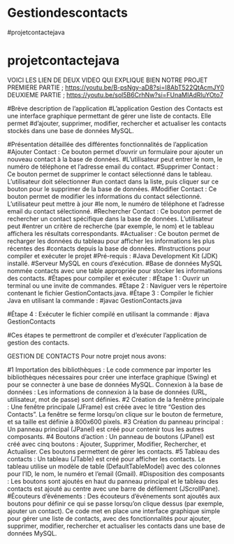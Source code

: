 ﻿# Gestiondescontacts
#projetcontactejava
# projetcontactejava
VOICI LES LIEN DE DEUX VIDEO QUI EXPLIQUE BIEN NOTRE PROJET
PREMIERE PARTIE ; https://youtu.be/B-psNgy-aD8?si=I8AbT522QtAcmJY0
DEUXIEME PARTIE ; https://youtu.be/sol5B6CrhNw?si=FUnaMIAdRluYOto7

#Brève description de l’application
#L’application Gestion des Contacts est une interface graphique permettant de gérer une liste de contacts. Elle permet #d’ajouter, supprimer, modifier, rechercher et actualiser les contacts stockés dans une base de données MySQL.

#Présentation détaillée des différentes fonctionnalités de l’application
#Ajouter Contact : Ce bouton permet d’ouvrir un formulaire pour ajouter un nouveau contact à la base de données. #L’utilisateur peut entrer le nom, le numéro de téléphone et l’adresse email du contact.
#Supprimer Contact : Ce bouton permet de supprimer le contact sélectionné dans le tableau. L’utilisateur doit sélectionner #un contact dans la liste, puis cliquer sur ce bouton pour le supprimer de la base de données.
#Modifier Contact : Ce bouton permet de modifier les informations du contact sélectionné. L’utilisateur peut mettre à jour #le nom, le numéro de téléphone et l’adresse email du contact sélectionné.
#Rechercher Contact : Ce bouton permet de rechercher un contact spécifique dans la base de données. L’utilisateur peut #entrer un critère de recherche (par exemple, le nom) et le tableau affichera les résultats correspondants.
#Actualiser : Ce bouton permet de recharger les données du tableau pour afficher les informations les plus récentes des #contacts depuis la base de données.
#Instructions pour compiler et exécuter le projet
#Pré-requis :
#Java Development Kit (JDK) installé.
#Serveur MySQL en cours d’exécution.
#Base de données MySQL nommée contacts avec une table appropriée pour stocker les informations des contacts.
#Étapes pour compiler et exécuter :
#Étape 1 : Ouvrir un terminal ou une invite de commandes.
#Étape 2 : Naviguer vers le répertoire contenant le fichier GestionContacts.java.
#Étape 3 : Compiler le fichier Java en utilisant la commande :
#javac GestionContacts.java

#Étape 4 : Exécuter le fichier compilé en utilisant la commande :
#java GestionContacts

#Ces étapes te permettront de compiler et d’exécuter l’application de gestion des contacts.

GESTION DE CONTACTS 
    Pour notre projet nous avons:

#1 Importation des bibliothèques :
      Le code commence par importer les bibliothèques nécessaires pour créer une interface graphique (Swing) et pour se connecter à une base de données MySQL.
Connexion à la base de données : Les informations de connexion à la base de données (URL, utilisateur, mot de passe) sont définies.
#2 Création de la fenêtre principale :
      Une fenêtre principale (JFrame) est créée avec le titre “Gestion des Contacts”. La fenêtre se ferme lorsqu’on clique sur le bouton de fermeture, et sa taille est définie à 800x600 pixels.
#3 Création du panneau principal :
    Un panneau principal (JPanel) est créé pour contenir tous les autres composants.
#4 Boutons d’action : 
    Un panneau de boutons (JPanel) est créé avec cinq boutons : Ajouter, Supprimer, Modifier, Rechercher, et Actualiser. Ces boutons permettent de gérer les contacts.
#5 Tableau des contacts : 
    Un tableau (JTable) est créé pour afficher les contacts. Le tableau utilise un modèle de table (DefaultTableModel) avec des colonnes pour l’ID, le nom, le numéro et l’email (Gmail).
#Disposition des composants : Les boutons sont ajoutés en haut du panneau principal et le tableau des contacts est ajouté au centre avec une barre de défilement (JScrollPane).
#Écouteurs d’événements : Des écouteurs d’événements sont ajoutés aux boutons pour définir ce qui se passe lorsqu’on clique dessus (par exemple, ajouter un contact).
Ce code met en place une interface graphique simple pour gérer une liste de contacts, avec des fonctionnalités pour ajouter, supprimer, modifier, rechercher et actualiser les contacts dans une base de données MySQL. 
